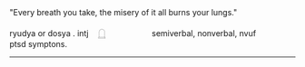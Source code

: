 "Every breath you take, the misery of it all burns your lungs."ㅤㅤㅤㅤ

ryudya or dosya . intj ㅤ𓉸ㅤㅤㅤㅤㅤㅤ
semiverbal, nonverbal, nvufㅤㅤㅤㅤ
ptsd symptons.
_____________________________
